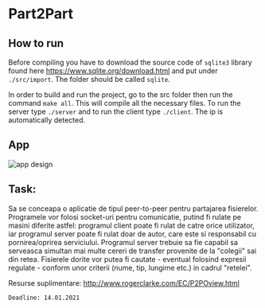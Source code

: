 # Part2Part

## How to run

Before compiling you have to download the source code of `sqlite3` library found here https://www.sqlite.org/download.html and put under `./src/import`. The folder should be called `sqlite`.

In order to build and run the project, go to the src folder then run the command `make all`. This will compile all the necessary files. To run the server type `./server` and to run the client type `./client`. The ip is automatically detected.

## App

<img alt="app design" src="https://i.postimg.cc/Xv1M3Fvb/Screenshot-from-2021-01-06-11-34-55.png">


## Task:

Sa se conceapa o aplicatie de tipul peer-to-peer pentru partajarea fisierelor. Programele vor folosi socket-uri pentru comunicatie, putind fi rulate pe masini diferite astfel: programul client poate fi rulat de catre orice utilizator, iar programul server poate fi rulat doar de autor, care este si responsabil cu pornirea/oprirea serviciului. Programul server trebuie sa fie capabil sa serveasca simultan mai multe cereri de transfer provenite de la "colegii" sai din retea. Fisierele dorite vor putea fi cautate - eventual folosind expresii regulate - conform unor criterii (nume, tip, lungime etc.) in cadrul "retelei".

Resurse suplimentare: http://www.rogerclarke.com/EC/P2POview.html

```Deadline: 14.01.2021```
